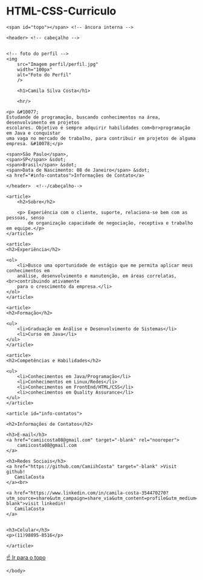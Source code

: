 # HTML-CSS-Curriculo
<!DOCTYPE html> <!-- versão do documento -->
<html lang="pt-br">

<head>
    <meta charset="UTF-8">
    <meta http-equiv="X-UA-Compatible" content="IE=edge"> 
    <title>Curriculo Online</title>
</head>

<body>
     
    <span id="topo"></span> <!-- âncora interna -->

    <header> <!-- cabeçalho -->
    
    
    <!-- foto do perfil -->
    <img 
        src="Imagem perfil/perfil.jpg" 
        width="100px" 
        alt="Foto do Perfil"
        />

        <h1>Camila Silva Costa</h1>

        <hr/>
        
    <p> &#10077;
    Estudande de programação, buscando conhecimentos na área, desenvolvimento em projetos
    escolares. Objetivo é sempre adquirir habilidades com<br>programação em Java e conquistar 
    uma vaga no mercado de trabalho, para contribuir em projetos de alguma empresa. &#10078;</p>

    <span>São Paulo</span>,
    <span>SP</span> &sdot;
    <span>Brasil</span> &sdot;
    <span>Data de Nascimento: 08 de Janeiro</span> &sdot;
    <a href="#info-contatos">Informações de Contato</a>

    </header>  <!--/cabeçalho-->

<section id="perfil_usuario">

    <article>
        <h2>Sobre</h2>

        <p> Experiência com o cliente, suporte, relaciona-se bem com as pessoas, senso
            de organização capacidade de negociação, receptiva e trabalho em equipe.</p>
    </article>

    <article>
    <h2>Experiência</h2>

    <ol>
        <li>Busco uma oportunidade de estágio que me permita aplicar meus conhecimentos em 
        análise, desenvolvimento e manutenção, em áreas correlatas,<br>contribuindo ativamente 
        para o crescimento da empresa.</li>
    </ol>
    </article>

    <article>
    <h2>Formação</h2>

    <ul>
        <li>Graduação em Análise e Desenvolvimento de Sistemas</li>
        <li>Curso em Java</li>
    </ul>
    </article>

    <article>
    <h2>Competências e Habilidades</h2>

    <ul>
        <li>Conhecimentos em Java/Programação</li>
        <li>Conhecimentos em Linux/Redes</li>
        <li>Conhecimentos em FrontEnd/HTML/CSS</li>
        <li>conhecimentos em Quality Assurance</li>
    </ul>
    </article>

    <article id="info-contatos">

    <h2>Informações de Contatos</h2>

    <h3>E-mail</h3>
    <a href="camiicosta08@gmail.com" target="-blank" rel="nooreper"> 
        camiicosta08@gmail.com
    </a>

    <h3>Redes Sociais</h3>
    <a href="https://github.com/CamiihCosta" target="-blank" >Visit github!
       CamilaCosta
    </a><br>

    <a href="https://www.linkedin.com/in/camila-costa-354470270?utm_source=share&utm_campaign=share_via&utm_content=profile&utm_medium=ios_app"target="-blank">visit linkedin!
       CamilaCosta
    </a>
    

    <h3>Celular</h3>
    <p>(11)98895-8516</p>

    </article>
    
    
</section>

<!--rodapé-->
<footer>
    <nav>
    <p> <a href="#topo">&#9757; Ir para o topo</a></p>
    </nav>
</footer>

    </body>

</html>
 






    

